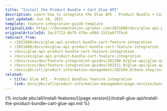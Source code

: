 ```yaml
---
title: "Install the Product Bundle + Cart Glue API"
description: Learn how to integrate the Glue API - Product Bundle + Cart feature into a Spryker project.
last_updated: Jun 18, 2021
template: feature-integration-guide-template
originalLink: https://documentation.spryker.com/2021080/docs/glue-api-product-bundle-cart-feature-integration
originalArticleId: 3ac37722-6b75-479a-a986-1531ab77fbc6
redirect_from:
  - /2021080/docs/glue-api-product-bundle-cart-feature-integration
  - /2021080/docs/en/glue-api-product-bundle-cart-feature-integration
  - /docs/glue-api-product-bundle-cart-feature-integration
  - /docs/en/glue-api-product-bundle-cart-feature-integration
  - /docs/scos/dev/feature-integration-guides/202200.0/glue-api/glue-api-product-bundle-cart-feature-integration.html
  - /docs/scos/dev/feature-integration-guides/202311.0/glue-api/glue-api-product-bundle-cart-feature-integration.html
  - /docs/pbc/all/product-information-management/202204.0/base-shop/install-and-upgrade/install-glue-api/install-the-product-bundle-cart-glue-api.html
related:
  - title: Glue API - Product Bundles feature integration
    link: docs/pbc/all/product-information-management/page.version/base-shop/install-and-upgrade/install-glue-api/install-the-product-bundles-glue-api.html
---
```


{% include pbc/all/install-features/{{page.version}}/install-glue-api/install-the-product-bundle-cart-glue-api.md %} <!-- To edit, see /_includes/pbc/all/install-features/202311.0/install-glue-api/install-the-product-bundle-cart-glue-api.md -->
